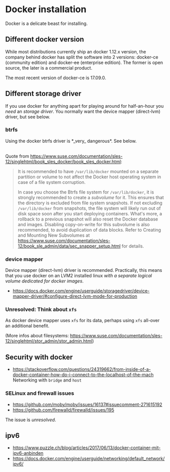 # Docker installation

Docker is a delicate beast for installing.

## Different docker version

While most distributions currently ship an docker 1.12.x version, 
the company behind docker has split the software into 2 versions: 
docker-ce (community edition) and docker-ee (enterprise edition).
The former is open source, the later is a commercial product.

The most recent version of docker-ce is 17.09.0.

## Different storage driver

If you use docker for anything apart for playing around for half-an-hour
you *need* an _storage driver_. You normally want the device mapper
(direct-lvm) driver, but see below.

### btrfs

<div class="alert alert-success">
Using the docker btrfs driver is *_very_ dangerous*. See below.
</div><br/>

Quote from https://www.suse.com/documentation/sles-12/singlehtml/book_sles_docker/book_sles_docker.html:

> It is recommended to have `/var/lib/docker` mounted on a separate partition 
or volume to not affect the Docker host operating system in case of a file 
system corruption.
>
> In case you choose the Btrfs file system for `/var/lib/docker`, it is strongly 
recommended to create a *subvolume* for it. This ensures that the directory is 
excluded from file system snapshots. If not excluding `/var/lib/docker` from 
snapshots, the file system will likely run out of disk space soon after 
you start deploying containers. What's more, a rollback to a previous snapshot 
will also reset the Docker database and images. Disabling copy-on-write for 
this subvolume is also recommended, to avoid duplication of data blocks. 
Refer to Creating and Mounting New Subvolumes at 
https://www.suse.com/documentation/sles-12/book_sle_admin/data/sec_snapper_setup.html 
for details. 

### device mapper

Device mapper (direct-lvm) driver is recommended. Practically, this means
that you use docker on an LVM2 installed linux _with a separate logical 
volume dedicated for docker images_.

* https://docs.docker.com/engine/userguide/storagedriver/device-mapper-driver/#configure-direct-lvm-mode-for-production

### Unresolved: Think about `xfs`

As docker device mapper uses `xfs` for its data, perhaps using `xfs` all-over
an additional benefit. 

(More infos about filesystems: https://www.suse.com/documentation/sles-12/singlehtml/stor_admin/stor_admin.html)

## Security with docker

* https://stackoverflow.com/questions/24319662/from-inside-of-a-docker-container-how-do-i-connect-to-the-localhost-of-the-mach
  Networking with `bridge` and `host`

### SELinux and firewall issues

* https://github.com/moby/moby/issues/16137#issuecomment-271615192
* https://github.com/firewalld/firewalld/issues/195

The issue is *unresolved*.

## ipv6

* https://www.puzzle.ch/blog/articles/2017/06/13/docker-container-mit-ipv6-anbinden
* https://docs.docker.com/engine/userguide/networking/default_network/ipv6/
